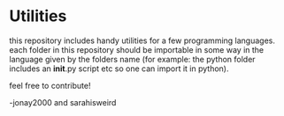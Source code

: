 # Utilities



this repository includes handy utilities for a few programming languages. each folder in this repository should be importable in some
way in the language given by the folders name (for example: the python folder includes an __init__.py script etc so one can 
import it in python).

feel free to contribute!

-jonay2000 and sarahisweird

